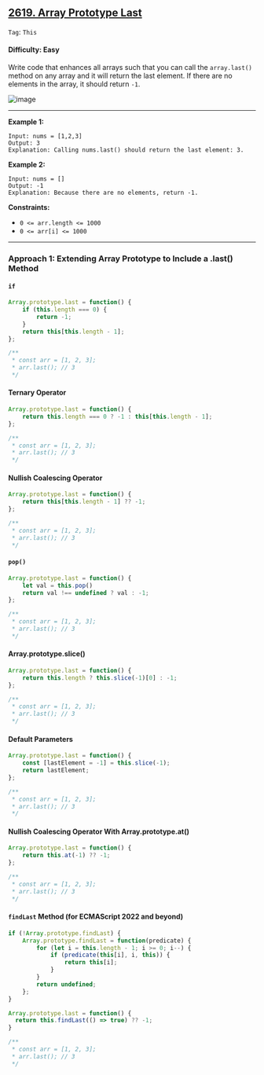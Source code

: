 ## [2619. Array Prototype Last](https://leetcode.com/problems/array-prototype-last)

```Tag```: ```This```

#### Difficulty: Easy

Write code that enhances all arrays such that you can call the ```array.last()``` method on any array and it will return the last element. If there are no elements in the array, it should return ```-1```.

![image](https://github.com/quananhle/Data-Structure-and-Algorithms/assets/35042430/6a97a2e0-7234-49f7-a722-eaeba08f6265)

---

__Example 1:__
```
Input: nums = [1,2,3]
Output: 3
Explanation: Calling nums.last() should return the last element: 3.
```

__Example 2:__
```
Input: nums = []
Output: -1
Explanation: Because there are no elements, return -1.
```

__Constraints:__

- ```0 <= arr.length <= 1000```
- ```0 <= arr[i] <= 1000```

---

### Approach 1: Extending Array Prototype to Include a .last() Method

#### ```if```

```JavaScript
Array.prototype.last = function() {
    if (this.length === 0) {
        return -1;
    }
    return this[this.length - 1];
};

/**
 * const arr = [1, 2, 3];
 * arr.last(); // 3
 */
```

#### Ternary Operator

```JavaScript
Array.prototype.last = function() {
    return this.length === 0 ? -1 : this[this.length - 1];
};

/**
 * const arr = [1, 2, 3];
 * arr.last(); // 3
 */
```

#### Nullish Coalescing Operator

```JavaScript
Array.prototype.last = function() {
    return this[this.length - 1] ?? -1;
};

/**
 * const arr = [1, 2, 3];
 * arr.last(); // 3
 */
```

#### ```pop()```

```JavaScript
Array.prototype.last = function() {
    let val = this.pop()
    return val !== undefined ? val : -1;
};

/**
 * const arr = [1, 2, 3];
 * arr.last(); // 3
 */
```

#### Array.prototype.slice()


```JavaScript
Array.prototype.last = function() {
    return this.length ? this.slice(-1)[0] : -1;
};

/**
 * const arr = [1, 2, 3];
 * arr.last(); // 3
 */
```

#### Default Parameters

```JavaScript
Array.prototype.last = function() {
    const [lastElement = -1] = this.slice(-1);
    return lastElement;
};

/**
 * const arr = [1, 2, 3];
 * arr.last(); // 3
 */
```

#### Nullish Coalescing Operator With Array.prototype.at()


```JavaScript
Array.prototype.last = function() {
    return this.at(-1) ?? -1;
};

/**
 * const arr = [1, 2, 3];
 * arr.last(); // 3
 */
```

#### ```findLast``` Method (for ECMAScript 2022 and beyond)

```JavaScript
if (!Array.prototype.findLast) {
    Array.prototype.findLast = function(predicate) {
        for (let i = this.length - 1; i >= 0; i--) {
            if (predicate(this[i], i, this)) {
                return this[i];
            }
        }
        return undefined;
    };
}

Array.prototype.last = function() {
  return this.findLast(() => true) ?? -1;
}

/**
 * const arr = [1, 2, 3];
 * arr.last(); // 3
 */
```
